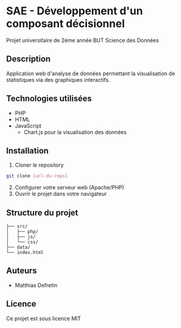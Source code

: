 # SAE - Développement d'un composant décisionnel

Projet universitaire de 2ème année BUT Science des Données

## Description
Application web d'analyse de données permettant la visualisation de statistiques via des graphiques interactifs.

## Technologies utilisées
- PHP
- HTML
- JavaScript
    - Chart.js pour la visualisation des données

## Installation
1. Cloner le repository
```bash
git clone [url-du-repo]
```
2. Configurer votre serveur web (Apache/PHP)
3. Ouvrir le projet dans votre navigateur

## Structure du projet
```
├── src/
│   ├── php/
│   ├── js/
│   └── css/
├── data/
└── index.html
```

## Auteurs
- Matthias Defretin

## Licence
Ce projet est sous licence MIT
